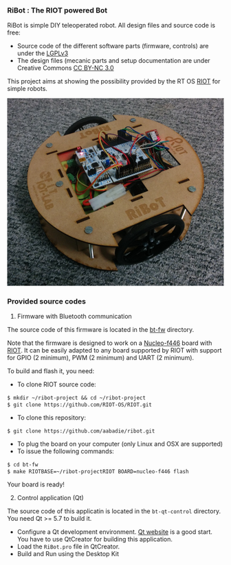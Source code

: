 ### RiBot : The RIOT powered Bot

RiBot is simple DIY teleoperated robot. All design files and source code is
free:
* Source code of the different software parts (firmware, controls) are under
  the [LGPLv3](https://www.gnu.org/licenses/lgpl-3.0.en.html)
* The design files (mecanic parts and setup documentation are under Creative
  Commons [CC BY-NC 3.0](https://creativecommons.org/licenses/by-nc/3.0/)

This project aims at showing the possibility provided by the RT OS
[RIOT](http://www.riot-os.org) for simple robots.


![Image of RiBot](https://github.com/aabadie/ribot/blob/master/docs/images/ribot.png)


### Provided source codes

1. Firmware with Bluetooth communication

The source code of this firmware is located in the [bt-fw](bt-fw) directory.

Note that the firmware is designed to work on a
[Nucleo-f446](http://www.st.com/en/evaluation-tools/nucleo-f446re.html) board
with [RIOT](http://github.com/RIOT-OS/RIOT.git).
It can be easily adapted to any board supported by RIOT with support for GPIO (2
minimum), PWM (2 minimum) and UART (2 minimum).

To build and flash it, you need:
* To clone RIOT source code:
```
$ mkdir ~/ribot-project && cd ~/ribot-project
$ git clone https://github.com/RIOT-OS/RIOT.git
```
* To clone this repository:
```
$ git clone https://github.com/aabadie/ribot.git
```
* To plug the board on your computer (only Linux and OSX are supported)
* To issue the following commands:
```
$ cd bt-fw
$ make RIOTBASE=~/ribot-projectRIOT BOARD=nucleo-f446 flash
```
Your board is ready!

2. Control application (Qt)

The source code of this applicatin is located in the `bt-qt-control` directory.
You need Qt >= 5.7 to build it.

* Configure a Qt development environment. [Qt website](http://www.qt.io) is a good start.
  You have to use QtCreator for building this application.
* Load the `RiBot.pro` file in QtCreator.
* Build and Run using the Desktop Kit


